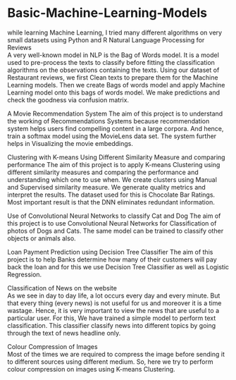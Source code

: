 # Basic-Machine-Learning-Models
while learning Machine Learning, I tried many different algorithms on very small datasets using Python and R
Natural Language Processing for Reviews                                                                                              
A very well-known model in NLP is the Bag of Words model. It is a model used to pre-process the texts to classify before fitting the classification algorithms on the observations containing the texts. Using our dataset of Restaurant reviews, we first Clean texts to prepare them for the Machine Learning models. Then we create Bags of words model and apply Machine Learning model onto this bags of words model. We make predictions and check the goodness via confusion matrix. 
 
A Movie Recommendation System
The aim of this project is to understand the working of Recommendations Systems because recommendation system helps users find compelling content in a large corpora. And hence, train a softmax model using the MovieLens data set. The system further helps in Visualizing the movie embeddings. 
 
Clustering with K-means Using Different Similarity Measure and comparing performance
The aim of this project is to apply K-means Clustering using different similarity measures and comparing the performance and understanding which one to use when. We create clusters using Manual and Supervised similarity measure. We generate quality metrics and interpret the results. The dataset used for this is Chocolate Bar Ratings. Most important result is that the DNN eliminates redundant information.

Use of Convolutional Neural Networks to classify Cat and Dog
The aim of this project is to use Convolutional Neural Networks for Classification of photos of Dogs and Cats. The same model can be trained to classify other objects or animals also. 
 
Loan Payment Prediction using Decision Tree Classifier
The aim of this project is to help Banks determine how many of their customers will pay back the loan and for this we use Decision Tree Classifier as well as Logistic Regression.
 
 Classification of News on the website                                                                                             
 As we see in day to day life, a lot occurs every day and every minute. But that every thing (every news) is not useful for us and moreover it is a time wastage. Hence, it is very important to view the news that are useful to a particular user. For this, We have trained a simple model to perform text classification. This classifier classify news into different topics by going through the text of news headline only.
 
 Colour Compression of Images                  
 Most of the times we are required to compress the image before sending it to different sources using different medium. So, here we try to perform colour compression on images using K-means Clustering. 
